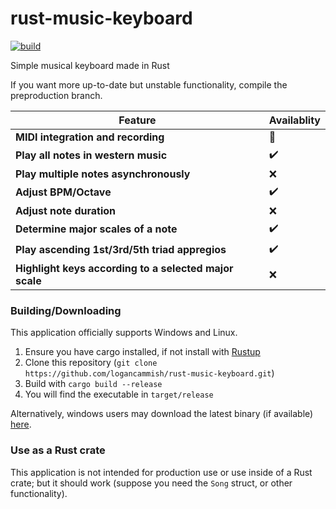 # rust-music-keyboard

[![build](https://github.com/logancammish/rust-music-keyboard/actions/workflows/rust.yml/badge.svg)](https://github.com/logancammish/rust-music-keyboard/actions/workflows/rust.yml)

Simple musical keyboard made in Rust


If you want more up-to-date but unstable functionality, compile the preproduction branch.

| Feature                     | Availablity  |
|-----------------------------|----------------------------------------------------------------------------------------------|
| **MIDI integration and recording**        | 👷  |
| **Play all notes in western music**       | ✔️ |
| **Play multiple notes asynchronously**       | ❌ |
| **Adjust BPM/Octave**       | ✔️ |
| **Adjust note duration**       | ❌ |
| **Determine major scales of a note**       | ✔️ |
| **Play ascending 1st/3rd/5th triad appregios**       | ✔️ |
| **Highlight keys according to a selected major scale**       | ❌ |


### Building/Downloading

This application officially supports Windows and Linux. 
1. Ensure you have cargo installed, if not install with [Rustup](https://www.rust-lang.org/tools/install)
2. Clone this repository (`git clone https://github.com/logancammish/rust-music-keyboard.git`)
3. Build with `cargo build --release`
4. You will find the executable in `target/release`

Alternatively, windows users may download the latest binary (if available) [here](https://github.com/logancammish/rust-music-keyboard/releases/latest).

### Use as a Rust crate

This application is not intended for production use or use inside of a Rust crate; but it should work (suppose you need the `Song` struct, or other functionality).


